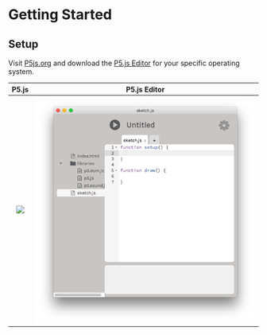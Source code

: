 # Getting Started

## Setup

Visit [P5js.org](http://p5js.org/) and download the [P5.js Editor](http://p5js.org/download/) for your specific operating system. 

<!--<img src="https://pbs.twimg.com/profile_images/502135348663578624/-oslcYof.png" width="250" float="left"> -->
<!--<img src="p5js-editor.png" float="right" width="250">-->


P5.js            |  P5.js Editor
:-------------------------:|:-------------------------:
![](https://pbs.twimg.com/profile_images/502135348663578624/-oslcYof.png)  |  ![](p5js-editor.png)